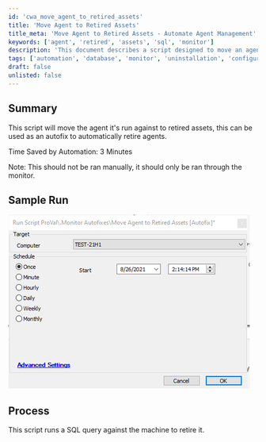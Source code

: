 ```yaml
---
id: 'cwa_move_agent_to_retired_assets'
title: 'Move Agent to Retired Assets'
title_meta: 'Move Agent to Retired Assets - Automate Agent Management'
keywords: ['agent', 'retired', 'assets', 'sql', 'monitor']
description: 'This document describes a script designed to move an agent to retired assets automatically. It serves as an autofix for retiring agents, saving approximately 3 minutes of manual work. The script should only be executed through the monitor, not manually.'
tags: ['automation', 'database', 'monitor', 'uninstallation', 'configuration']
draft: false
unlisted: false
---
```

## Summary

This script will move the agent it's run against to retired assets, this can be used as an autofix to automatically retire agents.

Time Saved by Automation: 3 Minutes

Note: This should not be ran manually, it should only be ran through the monitor.

## Sample Run

![Sample Run](../../../static/img/Move-Agent-to-Retired-Assets-Autofix/image_1.png)

## Process

This script runs a SQL query against the machine to retire it.



